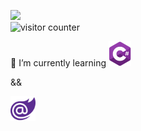  
<!--
<img src="all.png" height="60" title="Python-SQL-Numpy-Pandas-Html-Css"> 

<a href="https://www.python.org/"><img src="logo_python.png" height="60" title="Python"></a>&nbsp;&nbsp;
<a href="https://en.wikipedia.org/wiki/SQL"><img src="SQL.png" height="60" title="SQL"></a>&nbsp;&nbsp; &nbsp;&nbsp;
<a href="https://numpy.org/"><img src="numpy.png" height="60" title="Python's Numpy Library"></a> &nbsp;&nbsp;&nbsp;
<a href="https://pandas.pydata.org/"><img  src="pandas.png" height="60" title="Python's Pandas Library"></a> &nbsp;&nbsp; &nbsp;&nbsp;
<a href="https://html.spec.whatwg.org/"><img src="html.png" height="60" title="Html"></a>&nbsp;&nbsp; &nbsp;&nbsp;
<a href="https://www.w3.org/TR/CSS/#css"><img src="css.png" height="60" title="CSS"></a> &nbsp;&nbsp;&nbsp;&nbsp;
</p> 

  <hr style="lengt=50%">
-->
<div horizontal-align='end'>

[![](https://img.shields.io/badge/linkedin-%230077B5.svg?&style=for-the-badge&logo=linkedin&logoColor=white)](https://www.linkedin.com/in/fahri-cigdem-a146aa192/) 
<br>
<img src="https://komarev.com/ghpvc/?username=fahricigdem" alt="visitor counter" width="18%"/>
</div>

<div vertical-align='middle'>
 <span>🌱  I’m currently learning </span>
<img src="csharp.png" height="40" title="csharp">
<p>&& </p>
<img src="Blazor.png" height="40" title="Blazor"> 
</div>

 <!--
<a href="https://fahricigdem.github.io/prioritized-task-list-with-react/"> My Last React Project (Prioritized Task List App) </a> <br>
<a href="https://next-js-react-simple-website.vercel.app/"> My NextJS (& React) Project (Simple Website) </a> <br><br>

**fahricigdem/fahricigdem** is a ✨ _special_ ✨ repository because its `README.md` (this file) appears on your GitHub profile.

Here are some ideas to get you started:
👯 I’m looking to collaborate <br> 
- 🔭 I’m currently working on ...
- 🌱 I’m currently learning ...
- 👯 I’m looking to collaborate on ...
- 🤔 I’m looking for help with ...
- 💬 Ask me about ...
- 📫 How to reach me: ...
- 😄 Pronouns: ...
- ⚡ Fun fact: ...
-->

